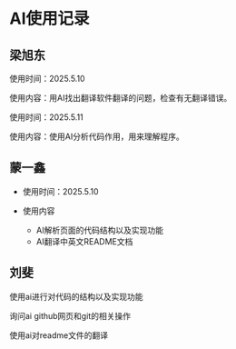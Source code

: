 
# AI使用记录

## 梁旭东

使用时间：2025.5.10

使用内容：用AI找出翻译软件翻译的问题，检查有无翻译错误。

使用时间：2025.5.11

使用内容：使用AI分析代码作用，用来理解程序。

## 蒙一鑫

- 使用时间：2025.5.10

- 使用内容
    - AI解析页面的代码结构以及实现功能
    - AI翻译中英文README文档

## 刘斐

使用ai进行对代码的结构以及实现功能

询问ai github网页和git的相关操作

使用ai对readme文件的翻译
